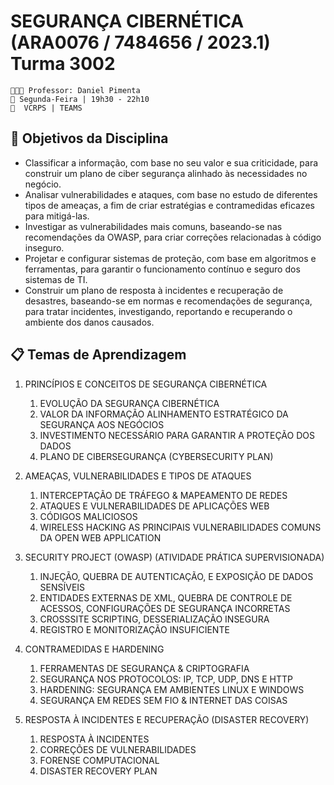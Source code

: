# **SEGURANÇA CIBERNÉTICA (ARA0076 / 7484656 / 2023.1) Turma 3002**

    👨🏾‍🏫 Professor: Daniel Pimenta
    📅 Segunda-Feira | 19h30 - 22h10
    📍  VCRPS | TEAMS
## 🎯 Objetivos da Disciplina

- ­Classificar a informação, com base no seu valor e sua criticidade, para construir um plano de ciber segurança alinhado às necessidades no negócio.
- Analisar vulnerabilidades e ataques, com base no estudo de diferentes tipos de ameaças, a fim de criar estratégias e contra­medidas eficazes para mitigá­-las.
- Investigar as vulnerabilidades mais comuns, baseando-se nas recomendações da OWASP, para criar correções relacionadas à código inseguro.
- Projetar e configurar sistemas de proteção, com base em algoritmos e ferramentas, para garantir o funcionamento contínuo e seguro dos sistemas de TI.
- Construir um plano de resposta à incidentes e recuperação de desastres, baseando­-se em normas e recomendações de segurança, para tratar incidentes, investigando, reportando e recuperando o ambiente dos danos causados.

## 📋 Temas de Aprendizagem

1. PRINCÍPIOS E CONCEITOS DE SEGURANÇA CIBERNÉTICA
    1. EVOLUÇÃO DA SEGURANÇA CIBERNÉTICA
    2. VALOR DA INFORMAÇÃO­ ALINHAMENTO ESTRATÉGICO DA SEGURANÇA AOS NEGÓCIOS
    3. INVESTIMENTO NECESSÁRIO PARA GARANTIR A PROTEÇÃO DOS DADOS
    4. PLANO DE CIBERSEGURANÇA (CYBERSECURITY PLAN)

2. AMEAÇAS, VULNERABILIDADES E TIPOS DE ATAQUES
    1. INTERCEPTAÇÃO DE TRÁFEGO & MAPEAMENTO DE REDES
    2. ATAQUES E VULNERABILIDADES DE APLICAÇÕES WEB
    3. CÓDIGOS MALICIOSOS
    4. WIRELESS HACKING 
   AS PRINCIPAIS VULNERABILIDADES COMUNS DA OPEN WEB APPLICATION

3. SECURITY PROJECT (OWASP) (ATIVIDADE PRÁTICA SUPERVISIONADA)
    1. INJEÇÃO, QUEBRA DE AUTENTICAÇÃO, E EXPOSIÇÃO DE DADOS SENSÍVEIS
    2. ENTIDADES EXTERNAS DE XML, QUEBRA DE CONTROLE DE ACESSOS, CONFIGURAÇÕES DE SEGURANÇA INCORRETAS
    3. CROSS­SITE SCRIPTING, DESSERIALIZAÇÃO INSEGURA
    4. REGISTRO E MONITORIZAÇÃO INSUFICIENTE

4. CONTRAMEDIDAS E HARDENING
    1. FERRAMENTAS DE SEGURANÇA & CRIPTOGRAFIA
    2. SEGURANÇA NOS PROTOCOLOS: IP, TCP, UDP, DNS E HTTP
    3. HARDENING: SEGURANÇA EM AMBIENTES LINUX E WINDOWS
    4. SEGURANÇA EM REDES SEM FIO & INTERNET DAS COISAS

5. RESPOSTA À INCIDENTES E RECUPERAÇÃO (DISASTER RECOVERY)
    1. RESPOSTA À INCIDENTES
    2. CORREÇÕES DE VULNERABILIDADES
    3. FORENSE COMPUTACIONAL
    4. DISASTER RECOVERY PLAN
